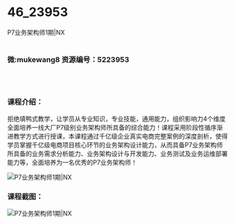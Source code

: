 # 46_23953
P7业务架构师1期|NX
<br/></br>
<h3>微:mukewang8 资源编号：5223953</h3>
<br/></br>
<h3>课程介绍：</h3>
<p>拒绝填鸭式教学，让学员从专业知识，专业技能，通用能力，组织影响力4个维度全面培养一线大厂P7级别<a title="查看与 业务架构师 相关的文章" target="_blank">业务架构师</a>所具备的综合能力！课程采用阶段性循序渐进教学方式进行授课，本课程通过千亿级企业真实电商完整案例的深度剖析，使得学员掌握千亿级电商项目核心环节的业务架构设计能力，从而具备P7业务架构师所具备的业务需求分析能力、业务架构设计与开发能力、业务测试及业务运维部署能力等，全面培养为一名优秀的P7业务架构师！</p>
<p><img src="https://www.ko996.com/wp-content/uploads/img/2022/05/1-3-300x180.png" alt="P7业务架构师1期|NX"></p>
<div class="info-desc">
<h3>课程截图：</h3>
<p><img src="https://www.ko996.com/wp-content/uploads/img/2022/05/2-1.png" alt="P7业务架构师1期|NX"></p>


			
</div>
